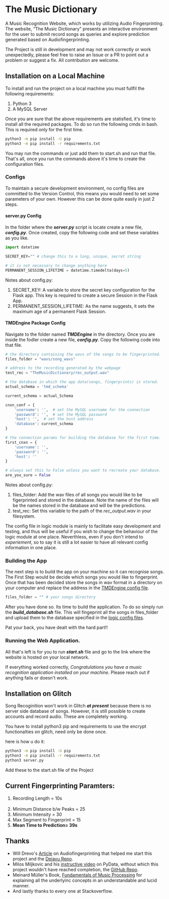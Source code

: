 # The Music Dictionary

A Music Recognition Website, which works by utilizing Audio Fingerprinting. The website, “The Music Dictionary” presents an interactive environment for the user to submit record songs as queries and explore prediction generated based on Audiofingerprinting.

The Project is still in development and may not work correctly or work unexpectedly, please feel free to raise an Issue or a PR to point out a problem or suggest a fix. All contribution are welcome.

## Installation on a Local Machine

To install and run the project on a local machine you must fullfil the following requirements:

1. Python 3
2. A MySQL Server

Once you are sure that the above requirements are statisfied, it's time to install all the required packages. To do so run the following cmds in bash. This is required only for the first time.

```sh
python3 -m pip install -U pip
python3 -m pip install -r requirements.txt
```

You may run the commands or just add them to start.sh and run that file. That's all, once you run the commands above it's time to create the configuration files.

### Configs

To maintain a secure development environment, no config files are committed to the Version Control, this means you would need to set some parameters of your own. However this can be done quite easily in just 2 steps.

#### server.py Config

In the folder where the **_server.py_** script is locate create a new file, **_config.py_**. Once created, copy the following code and set these variables as you like.

```py
import datetime

SECRET_KEY="" # change this to a long, unique, secret string

# it is not necessary to change anything here
PERMANENT_SESSION_LIFETIME = datetime.timedelta(days=5)
```

Notes about config.py:

1. SECRET_KEY: A variable to store the secret key configuration for the Flask app. This key is required to create a secure Session in the Flask App.
2. PERMANENT_SESSION_LIFETIME: As the name suggests, it sets the maximum age of a permanent Flask Session.

#### TMDEngine Package Config

Navigate to the folder named **_TMDEngine_** in the directory. Once you are inside the fodler create a new file, **_config.py_**. Copy the following code into that file.

```py
# the directory containing the wavs of the songs to be fingerprinted.
files_folder = "wavs/song_wavs"

# address to the recording generated by the webpage
test_rec = "TheMusicDictionary/rec_output.wav"

# the database in which the app data(songs, fingerprints) is stored.
actual_schema = 'tmd_schema'

current_schema = actual_Schema

cnxn_conf = {
    'username': '',  # set the MySQL username for the connection
    'password': '',  # set the MySQL password
    'host': '',  # set the host address
    'database': current_schema
}

# the connection params for building the database for the first time.
first_cnxn = {
    'username': '',
    'password': '',
    'host': ''
}

# always set this to False unless you want to recreate your database.
are_you_sure = False
```

Notes about config.py:

1. files_folder: Add the wav files of all songs you would like to be figerprinted and stored in the database. Note the name of the files will be the names stored in the database and will be the predictions.
2. test_rec: Set this variable to the path of the _rec_output.wav_ in your filesystem.

The config file in logic module is mainly to facilitate easy development and testing, and thus will be useful if you wish to change the behaviour of the logic module at one place. Neverthless, even if you don't intend to _experiement_, so to say it is still a lot easier to have all relevant config information in one place.

### Building the App

The next step is to build the app on your machine so it can recognise songs. The First Step would be decide which songs you would like to fingerprint. Once that has been decided store the songs in wav format in a directory on your computer and replace the address in the [TMDEngine config file](#TMDEngine-package-config).

```py
files_folder = "" # your songs directory
```

After you have done so. Its time to build the application. To do so simply run the **_build_database.sh_** file. This will fingeprint all the songs in files_folder and upload them to the database specified in the [logic config files](#logic-config).

Pat your back, you have dealt with the hard part!!

### Running the Web Application.

All that's left is for you to run **_start.sh_** file and go to the link where the website is hosted on your local network.

If everything worked correctly, _Congratulations you have a music recognition application installed on your machine_. Please reach out if anything fails or doesn't work.

## Installation on Glitch

Song Recoginition won't work in Glitch **_at present_** because there is no server side database of songs. However, it is still possible to create accounts and record audio. These are completely working.

You have to install python3 pip and requirements to use the encrypt functionalties on glitch, need only be done once.

here is how u do it:

```sh
python3 -m pip install -U pip
python3 -m pip install -r requirements.txt
python3 server.py
```

Add these to the start.sh file of the Project

## Current Fingerprinting Paramters:

1. Recording Length = 10s<br><br>
2. Minimum Distance b/w Peaks = 25
3. Minimum Intensity = 30
4. Max Segment to Fingerprint = 15
5. <b>Mean Time to Prediction= 39s</b>

## Thanks

- Will Drevo's [Article](https://willdrevo.com/fingerprinting-and-audio-recognition-with-python/) on Audiofingerprinting that helped me start this project and the [Dejavu Repo](https://github.com/worldveil/dejavu).
- Milos Miljkovic and his [instructive video](https://www.youtube.com/watch?v=xDFARS_oIfM&t) on PyData, without which this project wouldn't have reached completion, the [GitHub Repo](https://github.com/miishke/PyDataNYC2015).
- Meinard Müller's Book, [Fundamentals of Music Processing](https://link.springer.com/book/10.1007/978-3-319-21945-5) for explaining all the underlyinc concepts in an understandable and lucid manner.
- And lastly thanks to every one at Stackoverflow.
